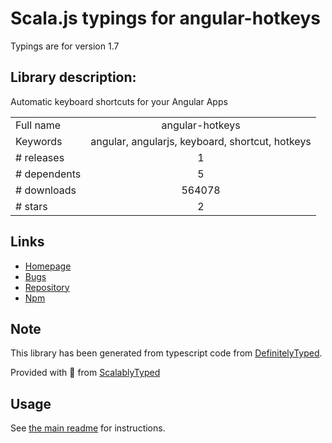 
# Scala.js typings for angular-hotkeys

Typings are for version 1.7

## Library description:
Automatic keyboard shortcuts for your Angular Apps

|                    |                 |
| ------------------ | :-------------: |
| Full name          | angular-hotkeys |
| Keywords           | angular, angularjs, keyboard, shortcut, hotkeys |
| # releases         | 1 |
| # dependents       | 5 |
| # downloads        | 564078 |
| # stars            | 2 |

## Links
- [Homepage](https://chieffancypants.github.io/angular-hotkeys)
- [Bugs](https://github.com/chieffancypants/angular-hotkeys/issues)
- [Repository](https://github.com/chieffancypants/angular-hotkeys)
- [Npm](https://www.npmjs.com/package/angular-hotkeys)
    


## Note
This library has been generated from typescript code from [DefinitelyTyped](https://definitelytyped.org).

Provided with :purple_heart: from [ScalablyTyped](https://github.com/oyvindberg/ScalablyTyped)

## Usage
See [the main readme](../../readme.md) for instructions.



